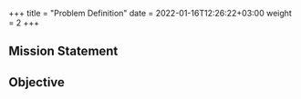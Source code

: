 +++
title = "Problem Definition"
date = 2022-01-16T12:26:22+03:00
weight = 2
+++

## Mission Statement 

## Objective

